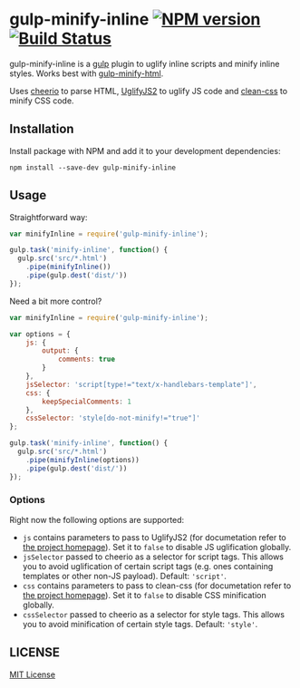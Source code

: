 # gulp-minify-inline [![NPM version](https://badge.fury.io/js/gulp-minify-inline.svg)](http://badge.fury.io/js/gulp-minify-inline) [![Build Status](https://travis-ci.org/shkuznetsov/gulp-minify-inline.svg?branch=master)](https://travis-ci.org/shkuznetsov/gulp-minify-inline)

gulp-minify-inline is a [gulp](https://github.com/wearefractal/gulp) plugin to uglify inline scripts and minify inline styles. Works best with [gulp-minify-html](https://www.npmjs.org/package/gulp-minify-html).

Uses [cheerio](https://github.com/cheeriojs/cheerio) to parse HTML, [UglifyJS2](https://github.com/mishoo/UglifyJS2) to uglify JS code and [clean-css](https://github.com/jakubpawlowicz/clean-css) to minify CSS code.

## Installation

Install package with NPM and add it to your development dependencies:

`npm install --save-dev gulp-minify-inline`

## Usage

Straightforward way:

```javascript
var minifyInline = require('gulp-minify-inline');

gulp.task('minify-inline', function() {
  gulp.src('src/*.html')
    .pipe(minifyInline())
    .pipe(gulp.dest('dist/'))
});
```

Need a bit more control?

```javascript
var minifyInline = require('gulp-minify-inline');

var options = {
	js: {
		output: {
			comments: true
		}
	},
	jsSelector: 'script[type!="text/x-handlebars-template"]',
	css: {
		keepSpecialComments: 1
	},
	cssSelector: 'style[do-not-minify!="true"]'
};

gulp.task('minify-inline', function() {
  gulp.src('src/*.html')
    .pipe(minifyInline(options))
    .pipe(gulp.dest('dist/'))
});
```

### Options

Right now the following options are supported:

* `js` contains parameters to pass to UglifyJS2 (for documetation refer to [the project homepage](https://github.com/mishoo/UglifyJS2)). Set it to `false` to disable JS uglification globally.
* `jsSelector` passed to cheerio as a selector for script tags. This allows you to avoid uglification of certain script tags (e.g. ones containing templates or other non-JS payload). Default: `'script'`.
* `css` contains parameters to pass to clean-css (for documetation refer to [the project homepage](https://github.com/jakubpawlowicz/clean-css)). Set it to `false` to disable CSS minification globally.
* `cssSelector` passed to cheerio as a selector for style tags. This allows you to avoid minification of certain style tags. Default: `'style'`.

## LICENSE

[MIT License](http://en.wikipedia.org/wiki/MIT_License)
